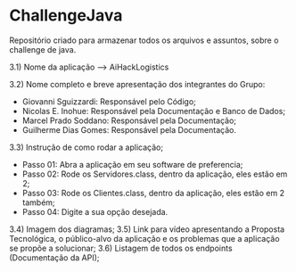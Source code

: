 # ChallengeJava
Repositório criado para armazenar todos os arquivos e assuntos, sobre o challenge de java.

3.1) Nome da aplicação --> AiHackLogistics

3.2) Nome completo e breve apresentação dos integrantes do Grupo:
* Giovanni Sguizzardi: Responsável pelo Código;
* Nicolas E. Inohue: Responsável pela Documentação e Banco de Dados;
* Marcel Prado Soddano: Responsável pela Documentação;
* Guilherme Dias Gomes: Responsável pela Documentação.

3.3) Instrução de como rodar a aplicação;
* Passo 01: Abra a aplicação em seu software de preferencia;
* Passo 02: Rode os Servidores.class, dentro da aplicação, eles estão em 2;
* Passo 03: Rode os Clientes.class, dentro da aplicação, eles estão em 2 também;
* Passo 04: Digite a sua opção desejada.
  
3.4) Imagem dos diagramas;
3.5) Link para vídeo apresentando a Proposta Tecnológica, o público-alvo da aplicação e os 
problemas que a aplicação se propõe a solucionar;
3.6) Listagem de todos os endpoints (Documentação da API);
